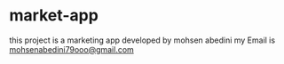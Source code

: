 # market-app
this project is a marketing app 
developed by mohsen abedini
my Email is mohsenabedini79ooo@gmail.com
